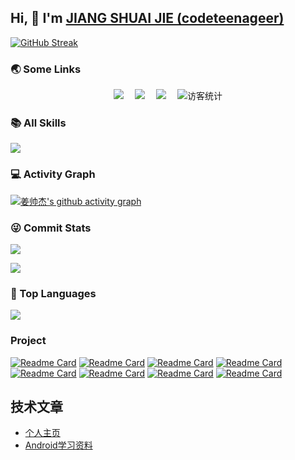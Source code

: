 ## Hi, 👋  I'm <a href="https://www.jiangshuaijie.cn/" target="_blank">JIANG SHUAI JIE (codeteenageer)</a> 
[![GitHub Streak](https://streak-stats.demolab.com/?user=codeteenager)](https://git.io/streak-stats)

### 🌏 Some Links

<!-- 个人资料徽标 -->
<div align="center">
  <a href="https://jiangshuaijie.cn"><img src="https://img.shields.io/badge/website-%E4%B8%AA%E4%BA%BA%E7%BD%91%E7%AB%99-blue"></a>&emsp;
  <a href="https://blog.csdn.net/codeteenager"><img src="https://img.shields.io/badge/CSDN-%E5%8D%9A%E5%AE%A2-c32136"></a>&emsp;
  <a href="https://www.zhihu.com/people/codeteenager"><img src="https://img.shields.io/badge/zhihu-%E7%9F%A5%E4%B9%8E-blue"></a>&emsp;
<!-- 访客数统计徽标 -->
  <img src="https://visitor-badge.glitch.me/badge?page_id=codeteenager" alt="访客统计" /></div>
  
  
### 📚 All Skills

![](https://skillicons.dev/icons?perline=15&i=github,gitlab,git,twitter,stackoverflow,vscode,idea,js,ts,html,css,bootstrap,jquery,nodejs,java,react,vue,spring,nextjs,mongo,redis,mysql,linux,bash,docker,kubernetes,nginx,jenkins)

### 💻 Activity Graph

[![姜帅杰's github activity graph](https://github-readme-activity-graph.cyclic.app/graph?username=codeteenager&theme=vue)](https://github.com/ashutosh00710/github-readme-activity-graph)

### 😜 Commit Stats

![](https://github-readme-stats.vercel.app/api?username=codeteenager&count_private=true&show_icons=true&show_owner=true)

![](https://github-profile-trophy.vercel.app/?username=codeteenager&row=1)

### 🦁 Top Languages

![](https://github-readme-stats.vercel.app/api/top-langs/?username=codeteenager&layout=compact)

### Project
[![Readme Card](https://github-readme-stats.vercel.app/api/pin/?username=codeteenager&repo=FE)](https://github.com/codeteenager/FE)
[![Readme Card](https://github-readme-stats.vercel.app/api/pin/?username=codeteenager&repo=ebook)](https://github.com/codeteenager/ebook)
[![Readme Card](https://github-readme-stats.vercel.app/api/pin/?username=codeteenager&repo=interview)](https://github.com/codeteenager/interview)
[![Readme Card](https://github-readme-stats.vercel.app/api/pin/?username=codeteenager&repo=theia-analysis)](https://github.com/codeteenager/theia-analysis)
[![Readme Card](https://github-readme-stats.vercel.app/api/pin/?username=codeteenager&repo=miniprogram)](https://github.com/codeteenager/miniprogram)
[![Readme Card](https://github-readme-stats.vercel.app/api/pin/?username=codeteenager&repo=DeviceManager)](https://github.com/codeteenager/DeviceManager)
[![Readme Card](https://github-readme-stats.vercel.app/api/pin/?username=codeteenager&repo=performance)](https://github.com/codeteenager/performance)
[![Readme Card](https://github-readme-stats.vercel.app/api/pin/?username=codeteenager&repo=Micro-Frontends)](https://github.com/codeteenager/Micro-Frontends)

<h2>技术文章</h2>
<ul>
<li><a href="https://codeteenager.github.io/" target="_blank">个人主页</a></li>
<li><a href="https://github.com/codeteenager/Android-learning" target="_blank">Android学习资料</a></li>
</ul>

<!--
**codeteenager/codeteenager** is a ✨ _special_ ✨ repository because its `README.md` (this file) appears on your GitHub profile.

Here are some ideas to get you started:

- 🔭 I’m currently working on ...
- 🌱 I’m currently learning ...
- 👯 I’m looking to collaborate on ...
- 🤔 I’m looking for help with ...
- 💬 Ask me about ...
- 📫 How to reach me: ...
- 😄 Pronouns: ...
- ⚡ Fun fact: ...
-->
